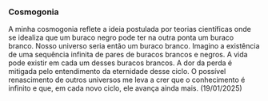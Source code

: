 ### Cosmogonia

A minha cosmogonia reflete a ideia postulada por teorias científicas onde se idealiza que um buraco negro pode ter na outra ponta um buraco branco. Nosso universo seria então um buraco branco. Imagino a existência de uma sequência infinita de pares de buracos brancos e negros.  A vida pode existir em cada um desses buracos brancos. A dor da perda é mitigada pelo entendimento da eternidade desse ciclo. O possível renascimento de outros universos me leva a crer que o conhecimento é infinito e que, em cada novo ciclo, ele avança ainda mais. (19/01/2025)